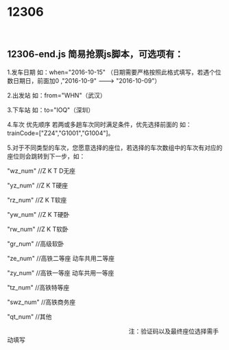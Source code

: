 # 12306
 
## 12306-end.js 简易抢票js脚本，可选项有：

1.发车日期 如：when="2016-10-15" （日期需要严格按照此格式填写，若遇个位数日期日，前面加0 ,"2016-10-9" ---> "2016-10-09"）

2.出发站 如：from="WHN"（武汉）

3.下车站 如：to="IOQ"（深圳）

4.车次 优先顺序 若两或多趟车次同时满足条件，优先选择前面的 如：trainCode=["Z24","G1001","G1004"]。

5.对于不同类型的车次，您愿意选择的座位，若选择的车次数组中的车次有对应的座位则会跳转到下一步，如：

"wz_num"  //Z K T D无座

"yz_num"  //Z K T硬座

"rz_num"  //Z K T软座

"yw_num"  //Z K T硬卧

"rw_num"  //Z K T软卧

"gr_num"  //高级软卧

"ze_num"  //高铁二等座 动车共用二等座

"zy_num"  //高铁一等座 动车共用一等座

"tz_num"  //高铁特等座

"swz_num" //高铁商务座

"qt_num"  //其他




                                                                                                       
                                                                         注：验证码以及最终座位选择需手动填写









